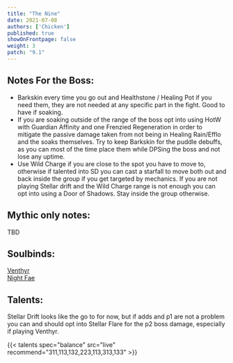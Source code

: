 ```yaml
---
title: "The Nine"
date: 2021-07-08
authors: ['Chicken']
published: true
showOnFrontpage: false
weight: 3
patch: "9.1"
---
```



## Notes For the Boss:
- Barkskin every time you go out and Healthstone / Healing Pot if you need them, they are not needed at any specific part in the fight. Good to have if soaking.
- If you are soaking outside of the range of the boss opt into using HotW with Guardian Affinity and one Frenzied Regeneration in order to mitigate the passive damage taken from not being in Healing Rain/Efflo and the soaks themselves. Try to keep Barkskin for the puddle debuffs, as you can most of the time place them while DPSing the boss and not lose any uptime.
- Use Wild Charge if you are close to the spot you have to move to, otherwise if talented into SD you can cast a starfall to move both out and back inside the group if you get targeted by mechanics. If you are not playing Stellar drift and the Wild Charge range is not enough you can opt into using a Door of Shadows. Stay inside the group otherwise.

## Mythic only notes:
TBD

## Soulbinds:
[Venthyr](https://ptr.wowhead.com/soulbind-calc/venthyr/theotar-the-mad-duke/druid/AwCW75YCFTUgACU1ygASBTWHACUy4gAiBTJJABUyPwA)
<br>[Night Fae](https://ptr.wowhead.com/soulbind-calc/night-fae/niya/druid)

## Talents:
Stellar Drift looks like the go to for now, but if adds and p1 are not a problem you can and should opt into Stellar Flare for the p2 boss damage, especially if playing Venthyr.


{{< talents spec="balance" src="live" recommend="311,113,132,223,113,313,133" >}}
